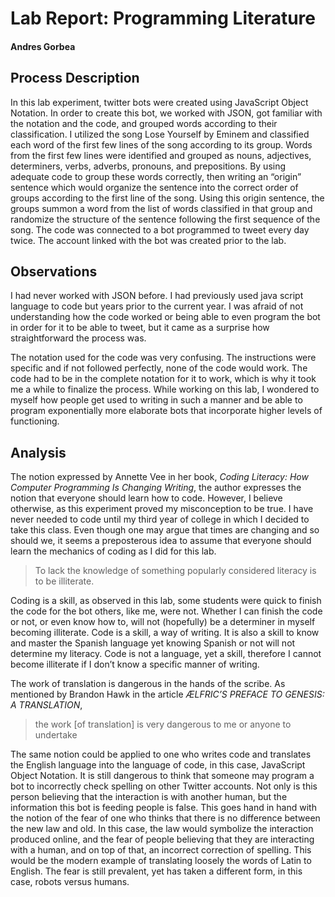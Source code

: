 # Lab Report: Programming Literature

#### Andres Gorbea


## Process Description
In this lab experiment, twitter bots were created using JavaScript Object Notation.  In order to create this bot, we worked with JSON, got familiar with the notation and the code, and grouped words according to their classification.  I utilized the song Lose Yourself by Eminem and classified each word of the first few lines of the song according to its group.  Words from the first few lines were identified and grouped as nouns, adjectives, determiners, verbs, adverbs, pronouns, and prepositions.  By using adequate code to group these words correctly, then writing an “origin” sentence which would organize the sentence into the correct order of groups according to the first line of the song.  Using this origin sentence, the groups summon a word from the list of words classified in that group and randomize the structure of the sentence following the first sequence of the song.  The code was connected to a bot programmed to tweet every day twice.  The account linked with the bot was created prior to the lab.


## Observations
I had never worked with JSON before.  I had previously used java script language to code but years prior to the current year.  I was afraid of not understanding how the code worked or being able to even program the bot in order for it to be able to tweet, but it came as a surprise how straightforward the process was.  

The notation used for the code was very confusing.  The instructions were specific and if not followed perfectly, none of the code would work.  The code had to be in the complete notation for it to work, which is why it took me a while to finalize the process.  While working on this lab, I wondered to myself how people get used to writing in such a manner and be able to program exponentially more elaborate bots that incorporate higher levels of functioning.


## Analysis
The notion expressed by Annette Vee in her book, _Coding Literacy: How Computer Programming Is Changing Writing_, the author expresses the notion that everyone should learn how to code.  However, I believe otherwise, as this experiment proved my misconception to be true.  I have never needed to code until my third year of college in which I decided to take this class.  Even though one may argue that times are changing and so should we, it seems a preposterous idea to assume that everyone should learn the mechanics of coding as I did for this lab.

>To lack the knowledge of something popularly considered literacy is to be illiterate.

Coding is a skill, as observed in this lab, some students were quick to finish the code for the bot others, like me, were not. Whether I can finish the code or not, or even know how to, will not (hopefully) be a determiner in myself becoming illiterate.  Code is a skill, a way of writing.  It is also a skill to know and master the Spanish language yet knowing Spanish or not will not determine my literacy.  Code is not a language, yet a skill, therefore I cannot become illiterate if I don’t know a specific manner of writing.

The work of translation is dangerous in the hands of the scribe.  As mentioned by Brandon Hawk in the article _ÆLFRIC’S PREFACE TO GENESIS: A TRANSLATION_, 
> the work [of translation] is very dangerous to me or anyone to undertake

The same notion could be applied to one who writes code and translates the English language into the language of code, in this case, JavaScript Object Notation.  It is still dangerous to think that someone may program a bot to incorrectly check spelling on other Twitter accounts.  Not only is this person believing that the interaction is with another human, but the information this bot is feeding people is false.  This goes hand in hand with the notion of the fear of one who thinks that there is no difference between the new law and old.  In this case, the law would symbolize the interaction produced online, and the fear of people believing that they are interacting with a human, and on top of that, an incorrect correction of spelling.  This would be the modern example of translating loosely the words of Latin to English.  The fear is still prevalent, yet has taken a different form, in this case, robots versus humans.











